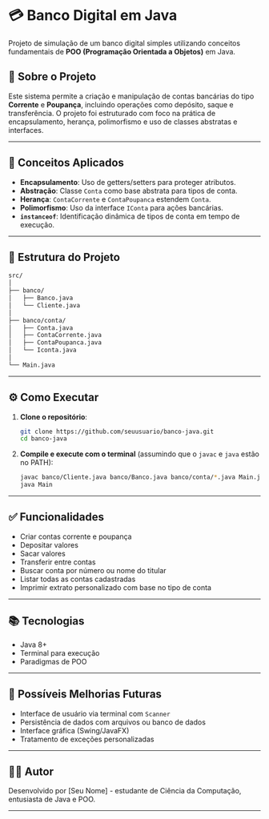 
# 💳 Banco Digital em Java

Projeto de simulação de um banco digital simples utilizando conceitos fundamentais de **POO (Programação Orientada a Objetos)** em Java.

## 📌 Sobre o Projeto

Este sistema permite a criação e manipulação de contas bancárias do tipo **Corrente** e **Poupança**, incluindo operações como depósito, saque e transferência. O projeto foi estruturado com foco na prática de encapsulamento, herança, polimorfismo e uso de classes abstratas e interfaces.

---

## 🧠 Conceitos Aplicados

- **Encapsulamento**: Uso de getters/setters para proteger atributos.
- **Abstração**: Classe `Conta` como base abstrata para tipos de conta.
- **Herança**: `ContaCorrente` e `ContaPoupanca` estendem `Conta`.
- **Polimorfismo**: Uso da interface `IConta` para ações bancárias.
- **`instanceof`**: Identificação dinâmica de tipos de conta em tempo de execução.

---

## 📁 Estrutura do Projeto

```bash
src/
│
├── banco/
│   ├── Banco.java
│   └── Cliente.java
│
├── banco/conta/
│   ├── Conta.java
│   ├── ContaCorrente.java
│   ├── ContaPoupanca.java
│   └── Iconta.java
│
└── Main.java
```

---

## ⚙️ Como Executar

1. **Clone o repositório**:
   ```bash
   git clone https://github.com/seuusuario/banco-java.git
   cd banco-java
   ```

2. **Compile e execute com o terminal** (assumindo que o `javac` e `java` estão no PATH):
   ```bash
   javac banco/Cliente.java banco/Banco.java banco/conta/*.java Main.java
   java Main
   ```

---

## ✅ Funcionalidades

- Criar contas corrente e poupança
- Depositar valores
- Sacar valores
- Transferir entre contas
- Buscar conta por número ou nome do titular
- Listar todas as contas cadastradas
- Imprimir extrato personalizado com base no tipo de conta

---

## 📚 Tecnologias

- Java 8+
- Terminal para execução
- Paradigmas de POO

---

## 📌 Possíveis Melhorias Futuras

- Interface de usuário via terminal com `Scanner`
- Persistência de dados com arquivos ou banco de dados
- Interface gráfica (Swing/JavaFX)
- Tratamento de exceções personalizadas

---

## 🧑‍💻 Autor

Desenvolvido por [Seu Nome] - estudante de Ciência da Computação, entusiasta de Java e POO.

---
